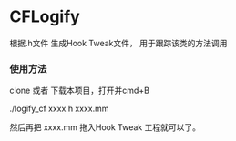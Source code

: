 # CFLogify
根据.h文件 生成Hook Tweak文件， 用于跟踪该类的方法调用

### 使用方法
clone 或者 下载本项目，打开并cmd+B

./logify_cf xxxx.h   xxxx.mm

然后再把 xxxx.mm 拖入Hook Tweak 工程就可以了。
